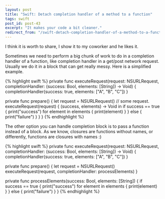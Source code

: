 ```yaml
---
layout: post
title: "Swift: Detach completion handler of a method to a function"
tags: swift
post_id: post-43
excerpt: "It makes your code a bit cleaner."
redirect_from: "/swift-detach-completion-handler-of-a-method-to-a-function/"
---
```

I think it is worth to share, I show it to my coworker and he likes it.

Sometimes we need to perform a big chunk of work to do in a completion handler
of a function, like completion handler in a get/post network request. Usually
we do it in a block that can get really messy. Here is a simplified example.

{% highlight swift %}
private func executeRequest(request: NSURLRequest, completionHandler: (success: Bool, elements: [String]) -> Void) {
    completionHandler(success: true, elements: ["A", "B", "C"])
}

private func prepare() {
    let request = NSURLRequest() // some request.
    executeRequest(request) { (success, elements) -> Void in
        if success == true {
            print("success")
            for element in elements {
                print(element)
            }
        } else {
            print("failure")
        }
    }
}
{% endhighlight %}

The other option you can handle completion block is to pass a function instead
of a block. As we know, closures are functions without names, or differently,
functions are closures with names :)

{% highlight swift %}
private func executeRequest(request: NSURLRequest, completionHandler: (success: Bool, elements: [String]) -> Void) {
    completionHandler(success: true, elements: ["A", "B", "C"])
}

private func prepare() {
    let request = NSURLRequest()
    executeRequest(request, completionHandler: processElements)
}

private func processElements(success: Bool, elements: [String]) {
    if success == true {
        print("success")
        for element in elements {
            print(element)
        }
    } else {
        print("failure")
    }
}
{% endhighlight %}
